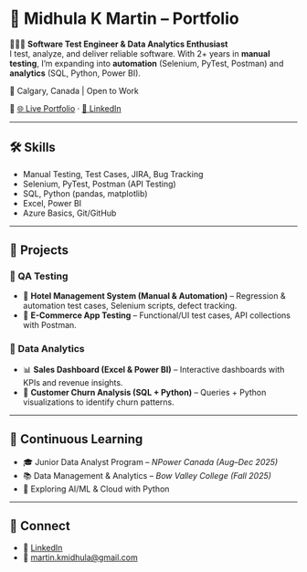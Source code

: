 # 🌟 Midhula K Martin – Portfolio  

👩🏻‍💻 **Software Test Engineer & Data Analytics Enthusiast**  
I test, analyze, and deliver reliable software. With 2+ years in **manual testing**, I’m expanding into **automation** (Selenium, PyTest, Postman) and **analytics** (SQL, Python, Power BI).  

📍 Calgary, Canada | Open to Work  

🔗 [🌐 Live Portfolio](https://midhulamartin.github.io/midhula-portfolio/) · [💼 LinkedIn](https://www.linkedin.com/in/midhula-k-martin-826b9189/)  

---

## 🛠 Skills  
- Manual Testing, Test Cases, JIRA, Bug Tracking  
- Selenium, PyTest, Postman (API Testing)  
- SQL, Python (pandas, matplotlib)  
- Excel, Power BI  
- Azure Basics, Git/GitHub  

---

## 📂 Projects  

### 🔹 QA Testing  
- 🏨 **Hotel Management System (Manual & Automation)** – Regression & automation test cases, Selenium scripts, defect tracking.  
- 🛒 **E-Commerce App Testing** – Functional/UI test cases, API collections with Postman.  

### 🔹 Data Analytics  
- 📊 **Sales Dashboard (Excel & Power BI)** – Interactive dashboards with KPIs and revenue insights.  
- 👥 **Customer Churn Analysis (SQL + Python)** – Queries + Python visualizations to identify churn patterns.  

---

## 🚀 Continuous Learning  
- 🎓 Junior Data Analyst Program – *NPower Canada (Aug–Dec 2025)*  
- 📚 Data Management & Analytics – *Bow Valley College (Fall 2025)*  
- 🔬 Exploring AI/ML & Cloud with Python  

---

## 🤝 Connect  
- 💼 [LinkedIn](https://www.linkedin.com/in/midhula-k-martin-826b9189/)  
- 📧 martin.kmidhula@gmail.com
